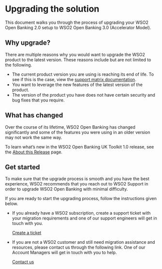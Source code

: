 # Upgrading the solution

This document walks you through the process of upgrading your WSO2 Open Banking 2.0 setup to WSO2 Open Banking 3.0 (Accelerator Model).

## Why upgrade?

There are multiple reasons why you would want to upgrade the WSO2 product to the latest version. These reasons include but are not limited to the following.

- The current product version you are using is reaching its end of life. To see if this is the case, view the [support matrix documentation](https://wso2.com/products/support-matrix/).
- You want to leverage the new features of the latest version of the product.
- The version of the product you have does not have certain security and bug fixes that you require.

## What has changed

Over the course of its lifetime, WSO2 Open Banking has changed significantly and some of the features you were using in an older version may not work the same way.

To learn what’s new in the WSO2 Open Banking UK Toolkit 1.0 release, see the [About this Release](https://uk.ob.docs.wso2.com/en/latest/get-started/about-this-release/) page.

## Get started

To make sure that the upgrade process is smooth and you have the best experience, WSO2 recommends that you reach out to WSO2 Support in order to upgrade WSO2 Open Banking with minimal difficulty.

If you are ready to start the upgrading process, follow the instructions given below.

- If you already have a WSO2 subscription, create a support ticket with your migration requirements and one of our support engineers will get in touch with you.

     [Create a ticket](https://support.wso2.com/support)

- If you are not a WSO2 customer and still need migration assistance and resources, please contact us through the following link. One of our Account Managers will get in touch with you to help.

     [Contact us](https://wso2.com/contact/)